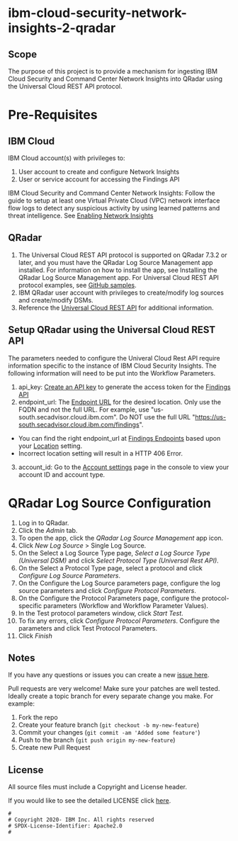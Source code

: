 <!-- This should be the location of the title of the repository, normally the short name -->
# ibm-cloud-security-network-insights-2-qradar

## Scope

The purpose of this project is to provide a mechanism for ingesting IBM Cloud Security and Command Center Network Insights into QRadar using the Universal Cloud REST API protocol.

# Pre-Requisites

## IBM Cloud

IBM Cloud account(s) with privileges to:
1. User account to create and configure Network Insights
2. User or service account for accessing the Findings API

IBM Cloud Security and Command Center Network Insights:
    Follow the guide to setup at least one Virtual Private Cloud (VPC) network interface flow logs to detect any suspicious activity by using learned patterns and threat intelligence. See [Enabling Network Insights](https://cloud.ibm.com/docs/security-advisor?topic=security-advisor-setup-network)


## QRadar
1. The Universal Cloud REST API protocol is supported on QRadar 7.3.2 or later, and you must have the QRadar Log Source Management app installed. For information on how to install the app, see Installing the QRadar Log Source Management app.
For Universal Cloud REST API protocol examples, see [GitHub samples](https://github.com/ibm-security-intelligence/IBM-QRadar-Universal-Cloud-REST-API).
2. IBM QRadar user account with privileges to create/modify log sources and create/modify DSMs.
3. Reference the [Universal Cloud REST API](https://www.ibm.com/docs/en/qsip/7.4?topic=configuration-universal-cloud-rest-api-protocol) for additional information.

## Setup QRadar using the Universal Cloud REST API

The parameters needed to configure the Univeral Cloud Rest API require information specific to the instance of IBM Cloud Security Insights. The following information will need to be put into the Workflow Parameters. 
1. api_key: [Create an API key](https://cloud.ibm.com/docs/account?topic=account-manapikey) to generate the access token for the [Findings API](https://cloud.ibm.com/apidocs/security-advisor/findings)
2. endpoint_url: The [Endpoint URL](https://cloud.ibm.com/apidocs/security-advisor/findings) for the desired location. Only use the FQDN and not the full URL. For example, use "us-south.secadvisor.cloud.ibm.com". Do NOT use the full URL "https://us-south.secadvisor.cloud.ibm.com/findings". 
- You can find the right endpoint_url at [Findings Endpoints](https://cloud.ibm.com/apidocs/security-advisor/findings#endpoints) based upon your [Location](https://cloud.ibm.com/docs/security-compliance?topic=security-compliance-mng-data#storage-location-api) setting.
- Incorrect location setting will result in a HTTP 406 Error.
3. account_id: Go to the [Account settings](https://cloud.ibm.com/account/settings) page in the console to view your account ID and account type.


# QRadar Log Source Configuration

1. Log in to QRadar.
2. Click the _Admin_ tab.
3. To open the app, click the _QRadar Log Source Management_ app icon.
4. Click _New Log Source_ > Single Log Source.
5. On the Select a Log Source Type page, _Select a Log Source Type (Universal DSM)_ and click _Select Protocol Type (Universal Rest API)_.
6. On the Select a Protocol Type page, select a protocol and click _Configure Log Source Parameters_.
7. On the Configure the Log Source parameters page, configure the log source parameters and click _Configure Protocol
Parameters_.
8. On the Configure the Protocol Parameters page, configure the protocol-specific parameters (Workflow and Workflow
Parameter Values). 
9. In the Test protocol parameters window, click _Start Test_.
10. To fix any errors, click _Configure Protocol Parameters_. Configure the parameters and click Test Protocol Parameters.
11. Click _Finish_

<!-- A notes section is useful for anything that isn't covered in the Usage or Scope. Like what we have below. -->
## Notes

If you have any questions or issues you can create a new [issue here](https://github.com/mdobbsatl/ibm-cloud-security-network-insights-2-qradar/issues).

Pull requests are very welcome! Make sure your patches are well tested.
Ideally create a topic branch for every separate change you make. For
example:

1. Fork the repo
2. Create your feature branch (`git checkout -b my-new-feature`)
3. Commit your changes (`git commit -am 'Added some feature'`)
4. Push to the branch (`git push origin my-new-feature`)
5. Create new Pull Request

## License

All source files must include a Copyright and License header. 

If you would like to see the detailed LICENSE click [here](LICENSE).

```text
#
# Copyright 2020- IBM Inc. All rights reserved
# SPDX-License-Identifier: Apache2.0
#
```

